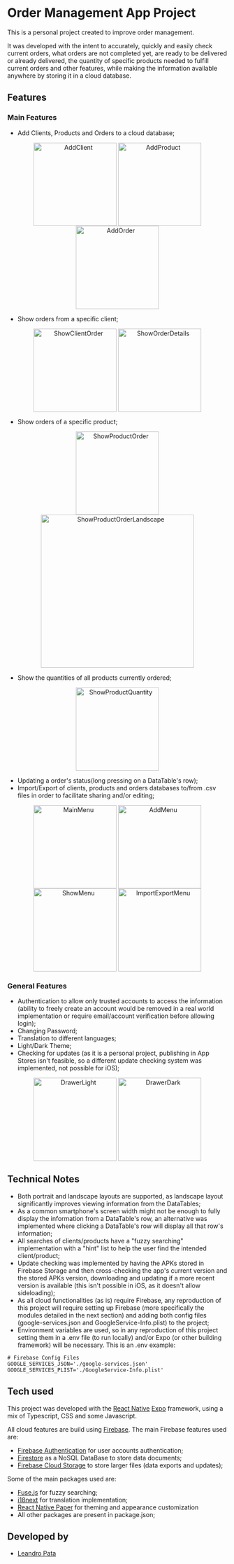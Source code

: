# Order Management App Project

This is a personal project created to improve order management.

It was developed with the intent to accurately, quickly and easily check current orders, what orders are not completed yet, are ready to be delivered or already delivered, the quantity of specific products needed to fulfill current orders and other features, while making the information available anywhere by storing it in a cloud database.

## Features

### Main Features

- Add Clients, Products and Orders to a cloud database;

<p align='middle'>
  <img align='top' src='assets/samples/addClient.png' alt = 'AddClient' width=190>
  <img align='top' src='assets/samples/addProduct.png' alt = 'AddProduct' width=190>
  <img align='top' src='assets/samples/addOrder.png' alt = 'AddOrder' width=190>
</p>

- Show orders from a specific client;

<p align='middle'>
  <img align='top' src='assets/samples/showClientOrder.png' alt = 'ShowClientOrder' width=190>
  <img align='top' src='assets/samples/showOrderDetails.png' alt = 'ShowOrderDetails' width=190>
</p>

- Show orders of a specific product;

<p align='middle'>
  <img align='top' src='assets/samples/showProductOrder.png' alt = 'ShowProductOrder' width=190>
  <img align='top' src='assets/samples/showProductOrderLandscape.png' alt = 'ShowProductOrderLandscape' height=350>
</p>

- Show the quantities of all products currently ordered;

<p align='middle'>
  <img align='top' src='assets/samples/showProductQuantity.png' alt = 'ShowProductQuantity' width=190>
</p>

- Updating a order's status(long pressing on a DataTable's row);
- Import/Export of clients, products and orders databases to/from .csv files in order to facilitate sharing and/or editing;

<p align='middle'>
  <img align='top' src='assets/samples/mainMenu.png' alt = 'MainMenu' width=190>
  <img align='top' src='assets/samples/addMenu.png' alt = 'AddMenu' width=190>
  <img align='top' src='assets/samples/showMenu.png' alt = 'ShowMenu' width=190>
  <img align='top' src='assets/samples/importExport.png' alt = 'ImportExportMenu' width=190>
</p>

### General Features

- Authentication to allow only trusted accounts to access the information (ability to freely create an account would be removed in a real world implementation or require email/account verification before allowing login);
- Changing Password;
- Translation to different languages;
- Light/Dark Theme;
- Checking for updates (as it is a personal project, publishing in App Stores isn't feasible, so a different update checking system was implemented, not possible for iOS);

<p align='middle'>
  <img align='top' src='assets/samples/drawerLight.png' alt = 'DrawerLight' width=190>
  <img align='top' src='assets/samples/drawerDark.png' alt = 'DrawerDark' width=190>
</p>

## Technical Notes

- Both portrait and landscape layouts are supported, as landscape layout significantly improves viewing information from the DataTables;
- As a common smartphone's screen width might not be enough to fully display the information from a DataTable's row, an alternative was implemented where clicking a DataTable's row will display all that row's information;
- All searches of clients/products have a "fuzzy searching" implementation with a "hint" list to help the user find the intended client/product;
- Update checking was implemented by having the APKs stored in Firebase Storage and then cross-checking the app's current version and the stored APKs version, downloading and updating if a more recent version is available (this isn't possible in iOS, as it doesn't allow sideloading);
- As all cloud functionalities (as is) require Firebase, any reproduction of this project will require setting up Firebase (more specifically the modules detailed in the next section) and adding both config files (google-services.json and GoogleService-Info.plist) to the project;
- Environment variables are used, so in any reproduction of this project setting them in a .env file (to run locally) and/or Expo (or other building framework) will be necessary. This is an .env example:

```
# Firebase Config Files
GOOGLE_SERVICES_JSON='./google-services.json'
GOOGLE_SERVICES_PLIST='./GoogleService-Info.plist'
```

## Tech used

This project was developed with the [React Native](https://reactnative.dev/) [Expo](https://expo.dev/) framework, using a mix of Typescript, CSS and some Javascript.

All cloud features are build using [Firebase](https://firebase.google.com/). The main Firebase features used are:

- [Firebase Authentication](https://firebase.google.com/products/auth) for user accounts authentication;
- [Firestore](https://firebase.google.com/products/firestore) as a NoSQL DataBase to store data documents;
- [Firebase Cloud Storage](https://firebase.google.com/products/storage) to store larger files (data exports and updates);

Some of the main packages used are:

- [Fuse.js](https://www.fusejs.io/) for fuzzy searching;
- [i18next](https://www.i18next.com/) for translation implementation;
- [React Native Paper](https://reactnativepaper.com/) for theming and appearance customization
- All other packages are present in package.json;

## Developed by

- [Leandro Pata](https://github.com/LeandroPata)

